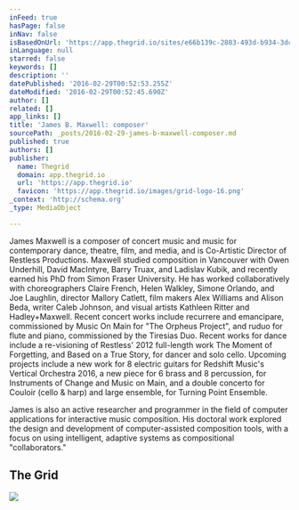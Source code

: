 ```yaml
---
inFeed: true
hasPage: false
inNav: false
isBasedOnUrl: 'https://app.thegrid.io/sites/e66b139c-2803-493d-b934-3dceedc2cde0/posts/203680bf-9a31-4032-a8bf-745f669a1fce'
inLanguage: null
starred: false
keywords: []
description: ''
datePublished: '2016-02-29T00:52:53.255Z'
dateModified: '2016-02-29T00:52:45.690Z'
author: []
related: []
app_links: []
title: 'James B. Maxwell: composer'
sourcePath: _posts/2016-02-29-james-b-maxwell-composer.md
published: true
authors: []
publisher:
  name: Thegrid
  domain: app.thegrid.io
  url: 'https://app.thegrid.io'
  favicon: 'https://app.thegrid.io/images/grid-logo-16.png'
_context: 'http://schema.org'
_type: MediaObject

---
```

James Maxwell is a composer of concert music and music for contemporary dance, theatre, film, and media, and is Co-Artistic Director of Restless Productions. Maxwell studied composition in Vancouver with Owen Underhill, David MacIntyre, Barry Truax, and Ladislav Kubik, and recently earned his PhD from Simon Fraser University. He has worked collaboratively with choreographers Claire French, Helen Walkley, Simone Orlando, and Joe Laughlin, director Mallory Catlett, film makers Alex Williams and Alison Beda, writer Caleb Johnson, and visual artists Kathleen Ritter and Hadley+Maxwell. Recent concert works include recurrere and emancipare, commissioned by Music On Main for "The Orpheus Project", and ruduo for flute and piano, commissioned by the Tiresias Duo. Recent works for dance include a re-visioning of Restless' 2012 full-length work The Moment of Forgetting, and Based on a True Story, for dancer and solo cello. Upcoming projects include a new work for 8 electric guitars for Redshift Music's Vertical Orchestra 2016, a new piece for 6 brass and 8 percussion, for Instruments of Change and Music on Main, and a double concerto for Couloir (cello & harp) and large ensemble, for Turning Point Ensemble.

James is also an active researcher and programmer in the field of computer applications for interactive music composition. His doctoral work explored the design and development of computer-assisted composition tools, with a focus on using intelligent, adaptive systems as compositional "collaborators."

<article style=""><h1>The Grid</h1></article>

![](https://the-grid-user-content.s3-us-west-2.amazonaws.com/8d95a12a-83fb-435f-b256-27ba2201fbee.jpg)
